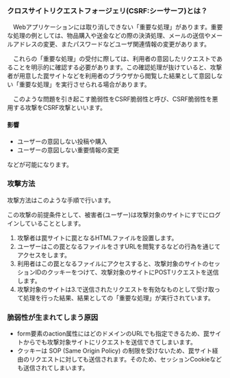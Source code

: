### クロスサイトリクエストフォージェリ(CSRF:シーサーフ)とは？

　Webアプリケーションには取り消しできない「重要な処理」があります。重要な処理の例としては、物品購入や送金などの際の決済処理、メールの送信やメールアドレスの変更、またパスワードなどユーザ関連情報の変更があります。

　これらの「重要な処理」の受付に際しては、利用者の意図したリクエストであることを明示的に確認する必要があります。この確認処理が抜けていると、攻撃者が用意した罠サイトなどを利用者のブラウザから閲覧した結果として意図しない「重要な処理」を実行させられる場合があります。

　このような問題を引き起こす脆弱性をCSRF脆弱性と呼び、CSRF脆弱性を悪用する攻撃をCSRF攻撃といいます。

#### 影響

 - ユーザーの意図しない投稿や購入
 - ユーザーの意図しない重要情報の変更

などが可能になります。

### 攻撃方法
攻撃方法はこのような手順で行います。

この攻撃の前提条件として、被害者(ユーザー)は攻撃対象のサイトにすでにログインしていることとします。

1. 攻撃者は罠サイトに罠となるHTMLファイルを設置します。
2. ユーザーはこの罠となるファイルをさすURLを閲覧するなどの行為を通じてアクセスをします。
3. 利用者はこの罠となるファイルにアクセスすると、攻撃対象のサイトのセッションIDのクッキーをつけて、攻撃対象のサイトにPOSTリクエストを送信します。
4. 攻撃対象のサイトは3.で送信されたリクエストを有効なものとして受け取って処理を行った結果、結果としての「重要な処理」が実行されています。

### 脆弱性が生まれてしまう原因
 - form要素のaction属性にはどのドメインのURLでも指定できるため、罠サイトからでも攻撃対象サイトにリクエストを送信できてしまいます。
 - クッキーは SOP (Same Origin Policy) の制限を受けないため、罠サイト経由のリクエストに対しても送信されます。そのため、セッションCookieなども送信されてしまいます。

